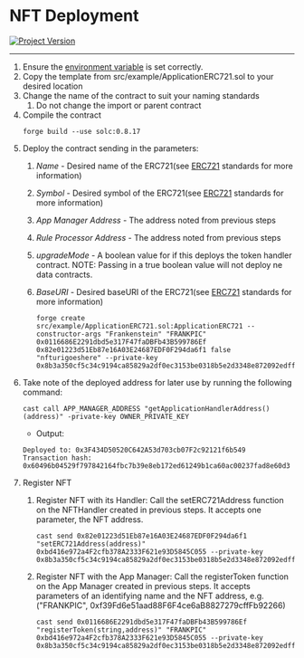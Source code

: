 # NFT Deployment
[![Project Version][version-image]][version-url]

---

1. Ensure the [environment variable][environment-url] is set correctly.
2. Copy the template from src/example/ApplicationERC721.sol to your desired location
3. Change the name of the contract to suit your naming standards
    1. Do not change the import or parent contract
4. Compile the contract
   ````
   forge build --use solc:0.8.17

   ````
5. Deploy the contract sending in the parameters:
    1. _Name_ - Desired name of the ERC721(see [ERC721][ERC721-url] standards for more information)
    2. _Symbol_ - Desired symbol of the ERC721(see [ERC721][ERC721-url] standards for more information)
    3. _App Manager Address_ - The address noted from previous steps
    4. _Rule Processor Address_ - The address noted from previous steps
    5. _upgradeMode_ - A boolean value for if this deploys the token handler contract. NOTE:
       Passing in a true boolean value will not deploy ne data contracts. 
    6. _BaseURI_ - Desired baseURI of the ERC721(see [ERC721][ERC721-url] standards for more information)

         ````
         forge create src/example/ApplicationERC721.sol:ApplicationERC721 --constructor-args "Frankenstein" "FRANKPIC" 0x0116686E2291dbd5e317F47faDBFb43B599786Ef 0x82e01223d51Eb87e16A03E24687EDF0F294da6f1 false "nfturigoeshere" --private-key 0x8b3a350cf5c34c9194ca85829a2df0ec3153be0318b5e2d3348e872092edffba 

         ````
6. Take note of the deployed address for later use by running the following command:
     ````
     cast call APP_MANAGER_ADDRESS "getApplicationHandlerAddress()(address)" -private-key OWNER_PRIVATE_KEY
     ````
    - Output:
     ````
     Deployed to: 0x3F434D50520C642A53d703cb07F2c92121f6b549
     Transaction hash: 0x60496b04529f797842164fbc7b39e8eb172ed61249b1ca60ac00237fad8e60d3

8. Register NFT
    1.  Register NFT with its Handler: Call the setERC721Address function on the NFTHandler created in previous steps. It accepts one parameter, the NFT address.

         ````
         cast send 0x82e01223d51Eb87e16A03E24687EDF0F294da6f1 "setERC721Address(address)" 0xbd416e972a4F2cfb378A2333F621e93D5845C055 --private-key 0x8b3a350cf5c34c9194ca85829a2df0ec3153be0318b5e2d3348e872092edffba 

         ````

    2.  Register NFT with the App Manager: Call the registerToken function on the App Manager created in previous steps. It accepts parameters of an identifying name and the NFT address, e.g. ("FRANKPIC", 0xf39Fd6e51aad88F6F4ce6aB8827279cffFb92266) 
         ````
         cast send 0x0116686E2291dbd5e317F47faDBFb43B599786Ef "registerToken(string,address)" "FRANKPIC" 0xbd416e972a4F2cfb378A2333F621e93D5845C055 --private-key 0x8b3a350cf5c34c9194ca85829a2df0ec3153be0318b5e2d3348e872092edffba 

         ````


<!-- These are the body links -->
[ERC721-url]: https://docs.openzeppelin.com/contracts/2.x/api/token/erc721
[environment-url]: ./SETENVIRONMENT.md


<!-- These are the header links -->
[version-image]: https://img.shields.io/badge/Version-1.0.0-brightgreen?style=for-the-badge&logo=appveyor
[version-url]: https://github.com/thrackle-io/Tron